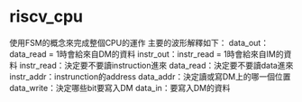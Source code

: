 # riscv_cpu

使用FSM的概念來完成整個CPU的運作 
主要的波形解釋如下：
data_out：data_read = 1時會給來自DM的資料
instr_out：instr_read = 1時會給來自IM的資料
instr_read：決定要不要讀instruction進來
data_read：決定要不要讀data進來
instr_addr：instrunction的address
data_addr：決定讀或寫DM上的哪一個位置
data_write：決定哪些bit要寫入DM
data_in：要寫入DM的資料
